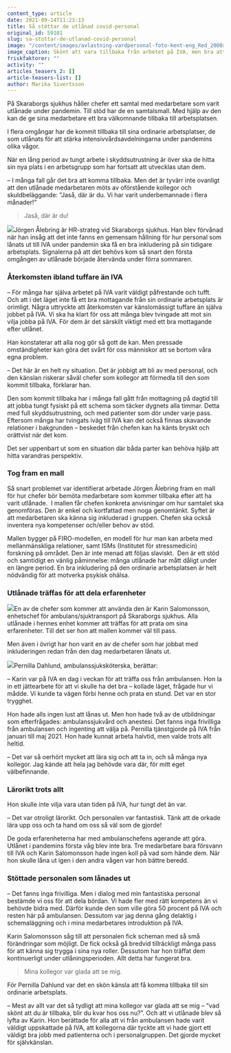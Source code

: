 ```yaml
---
content_type: article
date: 2021-09-14T11:23:13
title: Så stöttar de utlånad covid-personal
original_id: 59101
slug: sa-stottar-de-utlanad-covid-personal
image: "/content/images/avlastning-vardpersonal-foto-kent-eng_Red_2000x1000.jpg"
image_caption: Skönt att vara tillbaka från arbetet på IVA, men bra att få stöd för att komma in i gruppen igen. Ambulansenhetens chef Karin Salomonsson har stöttat utlånade ambulanssjuksköterskan Pernilla Lundahl.
friskfaktorer: ""
activity: ""
articles_teasers_2: []
article-teasers-list: []
author: Marika Sivertsson
---
```


På Skaraborgs sjukhus håller chefer ett samtal med medarbetare som varit utlånade under pandemin. Till stöd har de en samtalsmall. Med hjälp av den kan de ge sina medarbetare ett bra välkomnande tillbaka till arbetsplatsen.

I flera omgångar har de kommit tillbaka till sina ordinarie arbetsplatser, de som utlånats för att stärka intensivvårdsavdelningarna under pandemins olika vågor.

När en lång period av tungt arbete i skyddsutrustning är över ska de hitta sin nya plats i en arbetsgrupp som har fortsatt att utvecklas utan dem.

­– I många fall går det bra att komma tillbaka. Men det är tyvärr inte ovanligt att den utlånade medarbetaren möts av oförstående kollegor och skuldbeläggande: ”Jaså, där är du. Vi har varit underbemannade i flera månader!”

> Jaså, där är du!

[![](https://www.suntarbetsliv.se/wp-content/uploads/2021/09/jorgen-alebring2_Red_200x220.jpg)](https://www.suntarbetsliv.se/wp-content/uploads/2021/09/jorgen-alebring2_Red_200x220.jpg)Jörgen Ålebring är HR-strateg vid Skaraborgs sjukhus. Han blev förvånad när han insåg att det inte fanns en gemensam hållning för hur personal som lånats ut till IVA under pandemin ska få en bra inkludering på sin tidigare arbetsplats. Signalerna på att det behövs kom så snart den första omgången av utlånade började återvända under förra sommaren.

### Återkomsten ibland tuffare än IVA

– För många har själva arbetet på IVA varit väldigt påfrestande och tufft. Och att i det läget inte få ett bra mottagande från sin ordinarie arbetsplats är orimligt. Några uttryckte att återkomsten var känslomässigt tuffare än själva jobbet på IVA. Vi ska ha klart för oss att många blev tvingade att mot sin vilja jobba på IVA. För dem är det särskilt viktigt med ett bra mottagande efter utlånet.

Han konstaterar att alla nog gör så gott de kan. Men pressade omständigheter kan göra det svårt för oss människor att se bortom våra egna problem.

– Det här är en helt ny situation. Det är jobbigt att bli av med personal, och den känslan riskerar såväl chefer som kollegor att förmedla till den som kommit tillbaka, förklarar han.

Den som kommit tillbaka har i många fall gått från mottagning på dagtid till att jobba tungt fysiskt på ett schema som täcker dygnets alla timmar. Detta med full skyddsutrustning, och med patienter som dör under varje pass. Eftersom många har tvingats iväg till IVA kan det också finnas skavande relationer i bakgrunden – beskedet från chefen kan ha känts bryskt och orättvist när det kom.

Det ser uppenbart ut som en situation där båda parter kan behöva hjälp att hitta varandras perspektiv.

### Tog fram en mall

Så snart problemet var identifierat arbetade Jörgen Ålebring fram en mall för hur chefer bör bemöta medarbetare som kommer tillbaka efter att ha varit utlånade.  I mallen får chefen konkreta anvisningar om hur samtalet ska genomföras. Den är enkel och kortfattad men noga genomtänkt. Syftet är att medarbetaren ska känna sig inkluderad i gruppen. Chefen ska också inventera nya kompetenser och/eller behov av stöd.

Mallen bygger på FIRO-modellen, en modell för hur man kan arbeta med mellanmänskliga relationer, samt ISMs (Institutet för stressmedicin) forskning på området. Den är inte menad att följas slaviskt.  Den är ett stöd och samtidigt en vänlig påminnelse: många utlånade har mått dåligt under en längre period. En bra inkludering på den ordinarie arbetsplatsen är helt nödvändig för att motverka psykisk ohälsa.

### Utlånade träffas för att dela erfarenheter

[![](https://www.suntarbetsliv.se/wp-content/uploads/2021/09/Eng_Foto_4KE4796_Red_200x220.jpg)](https://www.suntarbetsliv.se/wp-content/uploads/2021/09/Eng_Foto_4KE4796_Red_200x220.jpg)En av de chefer som kommer att använda den är Karin Salomonsson, enhetschef för ambulans/sjuktransport på Skaraborgs sjukhus. Alla utlånade i hennes enhet kommer att träffas för att prata om sina erfarenheter. Till det ser hon att mallen kommer väl till pass.

Men även i övrigt har hon varit en av de chefer som har jobbat med inkluderingen redan från den dag medarbetaren lånats ut.

[![](https://www.suntarbetsliv.se/wp-content/uploads/2021/09/Eng_Foto_4KE4813_Red_200x220.jpg)](https://www.suntarbetsliv.se/wp-content/uploads/2021/09/Eng_Foto_4KE4813_Red_200x220.jpg)Pernilla Dahlund, ambulanssjuksköterska, berättar:

– Karin var på IVA en dag i veckan för att träffa oss från ambulansen. Hon la in ett jättearbete för att vi skulle ha det bra – kollade läget, frågade hur vi mådde. Vi kunde ta vägen förbi henne och prata en stund. Det var en stor trygghet.

Hon hade alls ingen lust att lånas ut. Men hon hade två av de utbildningar som efterfrågades: ambulanssjukvård och anestesi. Det fanns inga frivilliga från ambulansen och ingenting att välja på. Pernilla tjänstgjorde på IVA från januari till maj 2021. Hon hade kunnat arbeta halvtid, men valde trots allt heltid.

– Det var så oerhört mycket att lära sig och att ta in, och så många nya kollegor. Jag kände att hela jag behövde vara där, för mitt eget välbefinnande.

### Lärorikt trots allt

Hon skulle inte vilja vara utan tiden på IVA, hur tungt det än var.

– Det var otroligt lärorikt. Och personalen var fantastisk. Tänk att de orkade lära upp oss och ta hand om oss så väl som de gjorde!

De goda erfarenheterna har med ambulanschefens agerande att göra. Utlånet i pandemins första våg blev inte bra. Tre medarbetare bara försvann till IVA och Karin Salomonsson hade ingen koll på vad som hände dem. När hon skulle låna ut igen i den andra vågen var hon bättre beredd.

### Stöttade personalen som lånades ut

– Det fanns inga frivilliga. Men i dialog med min fantastiska personal bestämde vi oss för att dela bördan. Vi hade fler med rätt kompetens än vi behövde bidra med. Därför kunde den som ville göra 50 procent på IVA och resten här på ambulansen. Dessutom var jag denna gång delaktig i schemaläggning och i mina medarbetares introduktion på IVA.

Karin Salomonsson såg till att personalen fick scheman med så små förändringar som möjligt. De fick också gå bredvid tillräckligt många pass för att känna sig trygga i sina nya roller. Dessutom har hon träffat dem kontinuerligt under utlåningsperioden. Allt detta har fungerat bra.

> Mina kollegor var glada att se mig.

För Pernilla Dahlund var det en skön känsla att få komma tillbaka till sin ordinarie arbetsplats.

– Mest av allt var det så tydligt att mina kollegor var glada att se mig – ”vad skönt att du är tillbaka, blir du kvar hos oss nu?”. Och att vi utlånade blev så lyfta av Karin. Hon berättade för alla att vi från ambulansen hade varit väldigt uppskattade på IVA, att kollegorna där tyckte att vi hade gjort ett väldigt bra jobb med patienterna och i personalgruppen. Det gjorde mycket för självkänslan.
